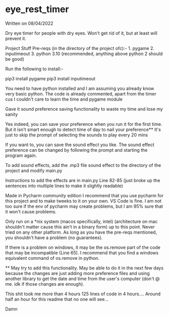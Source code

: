 # eye_rest_timer

Written on 08/04/2022

Dry eye timer for people with dry eyes. Won't get rid of it, but at least will prevent it.

Project Stuff
  Pre-reqs (in the directory of the project ofc):-
    1. pygame
    2. inputimeout
    3. python 3.10 (recommended, anything above python 2 should be good)

  Run the following to install:-

  pip3 install pygame
  pip3 install inputimeout

  You need to have python installed and I am assuming you already know very basic python. The code is already commented, apart from the timer
  cus I couldn't care to learn the time and pygame module 

  Gave it sound preference saving functionality to waste my time and lose my sanity

  Yes indeed, you can save your preference when you run it for the first time. 
  But it isn't smart enough to detect time of day to nail your preference**
  It's just to skip the prompt of selecting the sounds to play every 20 mins

  If you want to, you can save the sound effect you like. 
  The sound effect preference can be changed by following the prompt and starting the program again.

  To add sound effects, add the .mp3 file sound effect to the directory of the project and modify main.py

  Instructions to add the effects are in main.py
  Line 82-85 (just broke up the sentences into multiple lines to make it slightly readable)


Made in Pycharm community edition
I recommend that you use pycharm for this project and to make tweeks to it on your own.
VS Code is fine. I am not too sure if the env of pycharm may create problems, but I am 95% sure that it won't cause problems.

Only run on a *nix system (macos specifically, intel) (architecture on mac shouldn't matter cause this ain't in a binary form)
up to this point. Never tried on any other platform. As long as you have the pre-reqs mentioned, you shouldn't have a problem (no guarantees).

If there is a problem on windows, it may be the os.remove part of the code that may be incompatible (Line 65).
I recommend that you find a windows equivalent command of os.remove in python.

** May try to add this functionality. May be able to do it in the next few days because the changes are just adding more
preference files and using another library to get the date and time from the user's computer (don't @ me. idk if those changes are enough).

This shit took me more than 4 hours
125 lines of code in 4 hours....
Around half an hour for this readme that no one will see...

Damn
